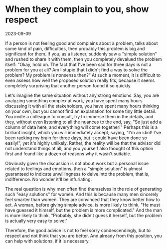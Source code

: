 # When they complain to you, show respect

2023-09-09

If a person is not feeling good and complains about a problem, talks about some kind of pain, difficulties, then probably this problem is big and significant for them. If you, as a listener, suddenly saw a "simple solution" and rushed to share it with them, then you completely devalued the problem itself: "Okay, hold on. The fact that I've been sad for three days is not a problem for you at all? Am I stupid that I didn't find a way to solve the problem? My problem is nonsense then?” At such a moment, it is difficult to even assess how well the proposed solution really fits, because it seems completely surprising that another person found it so quickly.

Let's imagine the same situation without any strong emotions. Say, you are analyzing something complex at work, you have spent many hours discussing it with all the stakeholders, you have spent many hours thinking on your own, but you cannot find an explanation for some tiny little detail. You invite a colleague to consult, try to immerse them in the details, and they, without even listening to all the nuances to the end, say, "So just add a column of data here, and everything will come together!" Perhaps this is a brilliant insight, which you will immediately accept, saying, "I'm an idiot! I've been racking my brain for three days, but it could have been done so easily!", yet it's highly unlikely. Rather, the reality will be that the advisor did not understand things at all, and you yourself also thought of this option first and found like a dozen of reasons why it wasn't suitable.

Obviously given the discussion is not about work but a personal issue related to feelings and emotions, then a "simple solution" is almost guaranteed to indicate unwillingness to delve into the problem, that is, indifference. No wonder it'll be infuriating.

The real question is why men often find themselves in the role of generating such "easy solutions" for women. And this is because many men sincerely feel smarter than women. They are convinced that they know better how to act. A woman, before giving simple advice, is more likely to think, "He must have guessed it himself, but the problem is more complicated." And the man is more likely to think, "Probably, she didn't guess it herself, but the problem is actually very easy to solve."

Therefore, the good advice is not to feel sorry condescendingly, but to respect and not think that you are better. And already from this position, you can help with solutions, if it is necessary.‌
